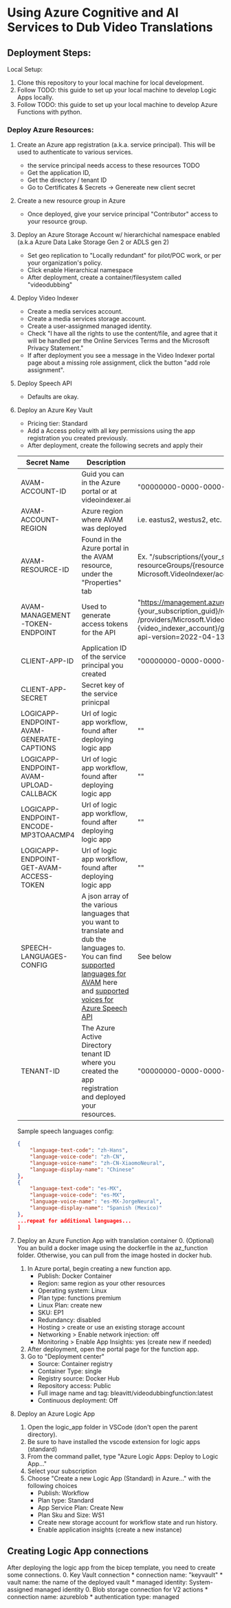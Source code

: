 # Using Azure Cognitive and AI Services to Dub Video Translations

## Deployment Steps:
Local Setup:
1. Clone this repository to your local machine for local development.
1. Follow TODO: this guide to set up your local machine to develop Logic Apps locally.
1. Follow TODO: this guide to set up your local machine to develop Azure Functions with python. 

### Deploy Azure Resources:
1. Create an Azure app registration (a.k.a. service principal). This will be used to authenticate to various services. 
    * the service principal needs access to these resources TODO
    * Get the application ID,
    * Get the directory / tenant ID
    * Go to Certificates & Secrets -> Genereate new client secret
1. Create a new resource group in Azure
    * Once deployed, give your service principal "Contributor" access to your resource group.
1. Deploy an Azure Storage Account w/ hierarchichal namespace enabled (a.k.a Azure Data Lake Storage Gen 2 or ADLS gen 2)
    * Set geo replication to "Locally redundant" for pilot/POC work, or per your organization's policy. 
    * Click enable Hierarchical namespace
    * After deployment, create a container/filesystem called "videodubbing"
1.  Deploy Video Indexer
    * Create a media services account.
    * Create a media services storage account.
    * Create a user-assignmed managed identity.
    * Check "I have all the rights to use the content/file, and agree that it will be handled per the Online Services Terms and the Microsoft Privacy Statement." 
    * If after deployment you see a message in the Video Indexer portal page about a missing role assignment, click the button "add role assignment". 
1. Deploy Speech API
    * Defaults are okay.
1. Deploy an Azure Key Vault
    * Pricing tier: Standard
    * Add a Access policy with all key permissions using the app registration you created previously. 
    * After deployment, create the following secrets and apply their 

    Secret Name |Description | Example Value
    ---|---|---
    AVAM-ACCOUNT-ID | Guid you can in the Azure portal or at videoindexer.ai | "00000000-0000-0000-0000-000000000000"
    AVAM-ACCOUNT-REGION | Azure region where AVAM was deployed | i.e. eastus2, westus2, etc.     
    AVAM-RESOURCE-ID | Found in the Azure portal in the AVAM resource, under the "Properties" tab | Ex. "/subscriptions/{your_subscription_id_guid}/<br/>resourceGroups/{resource_group_name}/providers/<br/>Microsoft.VideoIndexer/accounts/{avam_account_name}"
    AVAM-MANAGEMENT-TOKEN-ENDPOINT | Used to generate access tokens for the API |   "https://management.azure.com/subscriptions/<br/>{your_subscription_guid}/resourceGroups/{your_resource_group_name}<br/>/providers/Microsoft.VideoIndexer/accounts/<br/>{video_indexer_account}/generateAccessToken?<br/>api-version=2022-04-13-preview"
    CLIENT-APP-ID | Application ID of the service principal you created | "00000000-0000-0000-0000-000000000000"
    CLIENT-APP-SECRET | Secret key of the service prinicpal | 
    LOGICAPP-ENDPOINT-AVAM-GENERATE-CAPTIONS | Url of logic app workflow, found after deploying logic app | ""
    LOGICAPP-ENDPOINT-AVAM-UPLOAD-CALLBACK | Url of logic app workflow, found after deploying logic app | ""
    LOGICAPP-ENDPOINT-ENCODE-MP3TOAACMP4 | Url of logic app workflow, found after deploying logic app | ""
    LOGICAPP-ENDPOINT-GET-AVAM-ACCESS-TOKEN | Url of logic app workflow, found after deploying logic app | "" 
    SPEECH-LANGUAGES-CONFIG | A json array of the various languages that you want to translate and dub the languages to. You can find [supported languages for AVAM](https://api-portal.videoindexer.ai/api-details#api=Operations&operation=Get-Video-Captions) here and [supported voices for Azure Speech API](https://docs.microsoft.com/en-us/azure/cognitive-services/speech-service/language-support?tabs=speechtotext#prebuilt-neural-voices) | See below
    TENANT-ID | The Azure Active Directory tenant ID where you created the app registration and deployed your resources. | "00000000-0000-0000-0000-000000000000"

    Sample speech languages config:
    ```json [
    {
        "language-text-code": "zh-Hans",
        "language-voice-code": "zh-CN",
        "language-voice-name": "zh-CN-XiaomoNeural",
        "language-display-name": "Chinese"
    },
    {
        "language-text-code": "es-MX",
        "language-voice-code": "es-MX",
        "language-voice-name": "es-MX-JorgeNeural",
        "language-display-name": "Spanish (Mexico)"
    },
    ...repeat for additional languages...
    ]
    ```

1. Deploy an Azure Function App with translation container
    0. (Optional) You an build a docker image using the dockerfile in the az_function folder. Otherwise, you can pull from the image hosted in docker hub. 
    1. In Azure portal, begin creating a new function app. 
        * Publish: Docker Container
        * Region: same region as your other resources
        * Operating system: Linux 
        * Plan type: functions premium
        * Linux Plan: create new
        * SKU: EP1
        * Redundancy: disabled
        * Hosting > create or use an existing storage account
        * Networking > Enable network injection: off
        * Monitoring > Enable App Insights: yes (create new if needed)
    2. After deployment, open the portal page for the function app. 
    3. Go to "Deployment center"
        * Source: Container registry
        * Container Type: single
        * Registry source: Docker Hub
        * Repository access: Public
        * Full image name and tag: bleavitt/videodubbingfunction:latest
        * Continuous deployment: Off

1. Deploy an Azure Logic App
    1. Open the logic_app folder in VSCode (don't open the parent directory). 
    1. Be sure to have installed the vscode extension for logic apps (standard)
    1. From the command pallet, type "Azure Logic Apps: Deploy to Logic App..."
    1. Select your subscription
    1. Choose "Create a new Logic App (Standard) in Azure..." with the following choices
        * Publish: Workflow
        * Plan type: Standard
        * App Service Plan: Create New
        * Plan Sku and Size: WS1
        * Create new storage account for workflow state and run history.
        * Enable application insights (create a new instance)



## Creating Logic App connections
After deploying the logic app from the bicep template, you need to create some connections. 
0. Key Vault connection
    * connection name: "keyvault"
    * vault name: the name of the deployed vault
    * managed identity: System-assigned managed identity
0. Blob storage connection for V2 actions
    * connection name: azureblob
    * authentication type: managed 